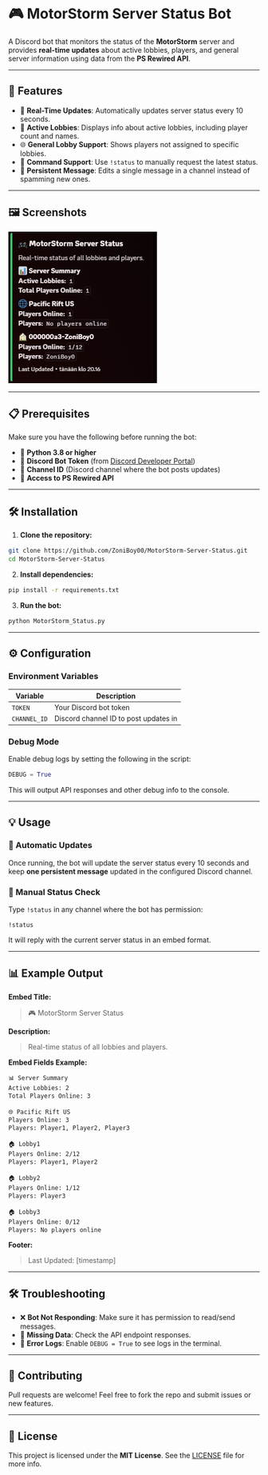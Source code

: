 # 🎮 MotorStorm Server Status Bot

A Discord bot that monitors the status of the **MotorStorm** server and provides **real-time updates** about active lobbies, players, and general server information using data from the **PS Rewired API**.

---

## 🚀 Features

- 🔄 **Real-Time Updates**: Automatically updates server status every 10 seconds.
- 👥 **Active Lobbies**: Displays info about active lobbies, including player count and names.
- 🌐 **General Lobby Support**: Shows players not assigned to specific lobbies.
- 💬 **Command Support**: Use `!status` to manually request the latest status.
- 📌 **Persistent Message**: Edits a single message in a channel instead of spamming new ones.

---

## 🖼️ Screenshots

![Status](https://github.com/ZoniBoy00/MotorStorm-Server-Status/blob/main/screenshot/status.png)

---

## 📋 Prerequisites

Make sure you have the following before running the bot:

- 🐍 **Python 3.8 or higher**
- 🤖 **Discord Bot Token** (from [Discord Developer Portal](https://discord.com/developers/applications))
- 🔢 **Channel ID** (Discord channel where the bot posts updates)
- 🔌 **Access to PS Rewired API**

---

## 🛠 Installation

1. **Clone the repository:**

```bash
git clone https://github.com/ZoniBoy00/MotorStorm-Server-Status.git
cd MotorStorm-Server-Status
```

2. **Install dependencies:**

```bash
pip install -r requirements.txt
```

3. **Run the bot:**

```bash
python MotorStorm_Status.py
```

---

## ⚙️ Configuration

### Environment Variables

| Variable   | Description                              |
|------------|------------------------------------------|
| `TOKEN`    | Your Discord bot token                   |
| `CHANNEL_ID` | Discord channel ID to post updates in |

### Debug Mode

Enable debug logs by setting the following in the script:

```python
DEBUG = True
```

This will output API responses and other debug info to the console.

---

## 💡 Usage

### 🔁 Automatic Updates

Once running, the bot will update the server status every 10 seconds and keep **one persistent message** updated in the configured Discord channel.

### 🧾 Manual Status Check

Type `!status` in any channel where the bot has permission:

```plaintext
!status
```

It will reply with the current server status in an embed format.

---

## 📊 Example Output

**Embed Title:**
> 🎮 MotorStorm Server Status

**Description:**
> Real-time status of all lobbies and players.

**Embed Fields Example:**
```
📊 Server Summary  
Active Lobbies: 2  
Total Players Online: 3

🌐 Pacific Rift US  
Players Online: 3  
Players: Player1, Player2, Player3

🏠 Lobby1  
Players Online: 2/12  
Players: Player1, Player2

🏠 Lobby2  
Players Online: 1/12  
Players: Player3

🏠 Lobby3  
Players Online: 0/12  
Players: No players online
```

**Footer:**
> Last Updated: [timestamp]

---

## 🛠 Troubleshooting

- ❌ **Bot Not Responding**: Make sure it has permission to read/send messages.
- 🧱 **Missing Data**: Check the API endpoint responses.
- 🐞 **Error Logs**: Enable `DEBUG = True` to see logs in the terminal.

---

## 🤝 Contributing

Pull requests are welcome! Feel free to fork the repo and submit issues or new features.

---

## 📄 License

This project is licensed under the **MIT License**. See the [LICENSE](https://github.com/ZoniBoy00/MotorStorm-Server-Status/blob/main/LICENSE) file for more info.

